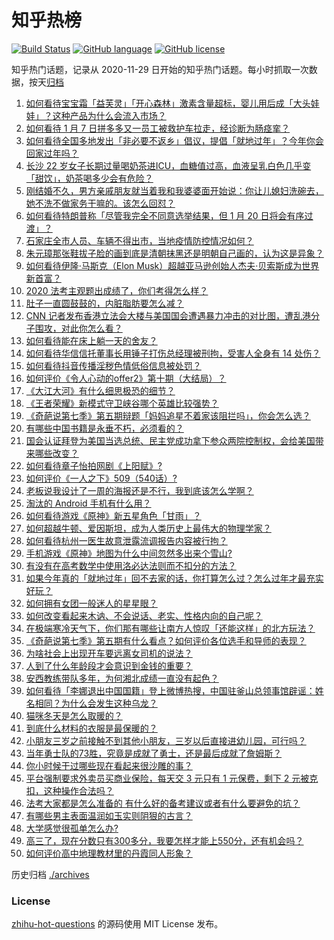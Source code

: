 # 知乎热榜
[![Build Status](https://github.com/ToWeLong/zhihu-hot-questions/workflows/CI/badge.svg)](https://github.com/ToWeLong/zhihu-hot-questions/actions)
[![GitHub language](https://img.shields.io/badge/language-golang-orange.svg)](https://golang.org/)
[![GitHub license](https://img.shields.io/github/license/ToWeLong/zhihu-hot-questions)](https://github.com/ToWeLong/zhihu-hot-questions/blob/main/LICENSE)

知乎热门话题，记录从 2020-11-29 日开始的知乎热门话题。每小时抓取一次数据，按天[归档](./archives)

<!-- BEGIN -->

1. [如何看待宝宝霜「益芙灵」「开心森林」激素含量超标，婴儿用后成「大头娃娃」？这种产品为什么会流入市场？](https://www.zhihu.com/question/438275588)
1. [如何看待 1 月 7 日拼多多又一员工被救护车拉走，经诊断为肠痉挛？](https://www.zhihu.com/question/438304813)
1. [如何看待全国多地发出「非必要不返乡」倡议，提倡「就地过年」？今年你会回家过年吗？](https://www.zhihu.com/question/437957211)
1. [长沙 22 岁女子长期过量喝奶茶进ICU，血糖值过高，血液呈乳白色几乎变「甜饮」，奶茶喝多少会有危险？](https://www.zhihu.com/question/438403941)
1. [刚结婚不久，男方亲戚朋友就当着我和我婆婆面开始说：你让儿媳妇洗碗去，她不洗不做家务干嘛的。该怎么回怼？](https://www.zhihu.com/question/345592311)
1. [如何看待特朗普称「尽管我完全不同意选举结果，但 1 月 20 日将会有序过渡」？](https://www.zhihu.com/question/438312489)
1. [石家庄全市人员、车辆不得出市，当地疫情防控情况如何？](https://www.zhihu.com/question/438325810)
1. [朱元璋那张鞋拔子脸的画到底是清朝抹黑还是明朝自己画的，认为这是异象？](https://www.zhihu.com/question/436172958)
1. [如何看待伊隆·马斯克（Elon Musk）超越亚马逊创始人杰夫·贝索斯成为世界新首富？](https://www.zhihu.com/question/438375132)
1. [2020 法考主观题出成绩了，你们考得怎么样？](https://www.zhihu.com/question/438390733)
1. [肚子一直圆鼓鼓的，内脏脂肪要怎么减？](https://www.zhihu.com/question/45723322)
1. [CNN 记者发布香港立法会大楼与美国国会遭遇暴力冲击的对比图，遭乱港分子围攻，对此你怎么看？](https://www.zhihu.com/question/438323998)
1. [如何看待能在床上躺一天的舍友？](https://www.zhihu.com/question/318657086)
1. [如何看待华信信托董事长用锤子打伤总经理被刑拘，受害人全身有 14 处伤？](https://www.zhihu.com/question/438348946)
1. [如何看待抖音传播淫秽色情低俗信息被处罚？](https://www.zhihu.com/question/438401125)
1. [如何评价《令人心动的offer2》第十期（大结局）？](https://www.zhihu.com/question/438353764)
1. [《大江大河》有什么细思极恐的细节？](https://www.zhihu.com/question/306141512)
1. [《王者荣耀》新模式守卫峡谷哪个英雄比较强势？](https://www.zhihu.com/question/438159210)
1. [《奇葩说第七季》第五期辩题「妈妈追星不着家该阻拦吗」，你会怎么选？](https://www.zhihu.com/question/438338849)
1. [有哪些中国书籍是永垂不朽，必须看的？](https://www.zhihu.com/question/431135878)
1. [国会认证拜登为美国当选总统、民主党成功拿下参众两院控制权，会给美国带来哪些改变？](https://www.zhihu.com/question/438303178)
1. [如何看待章子怡拍网剧《上阳赋》?](https://www.zhihu.com/question/438267951)
1. [如何评价《一人之下》509（540话）?](https://www.zhihu.com/question/438227762)
1. [老板说我设计了一周的海报还是不行，我到底该怎么学啊？](https://www.zhihu.com/question/437998241)
1. [淘汰的 Android 手机有什么用？](https://www.zhihu.com/question/26022224)
1. [如何看待游戏《原神》新五星角色「甘雨」？](https://www.zhihu.com/question/438111372)
1. [如何超越牛顿、爱因斯坦，成为人类历史上最伟大的物理学家？](https://www.zhihu.com/question/438277698)
1. [如何看待杭州一医生故意泄露流调报告内容被行拘？](https://www.zhihu.com/question/438260873)
1. [手机游戏《原神》地图为什么中间忽然多出来个雪山?](https://www.zhihu.com/question/436493509)
1. [有没有在高考数学中使用洛必达法则而不扣分的方法？](https://www.zhihu.com/question/296821910)
1. [如果今年真的「就地过年」回不去家的话，你打算怎么过？怎么过年才最充实好玩？](https://www.zhihu.com/question/438413078)
1. [如何拥有女团一般迷人的星星眼？](https://www.zhihu.com/question/431143857)
1. [如何改变看起来木讷、不会说话、老实、性格内向的自己呢？](https://www.zhihu.com/question/266384603)
1. [在极端寒冷天气下，你们那有哪些让南方人惊叹「还能这样」的北方玩法？](https://www.zhihu.com/question/438264728)
1. [《奇葩说第七季》第五期有什么看点？如何评价各位选手和导师的表现？](https://www.zhihu.com/question/438293386)
1. [为啥社会上出现开车要远离女司机的说法？](https://www.zhihu.com/question/434185425)
1. [人到了什么年龄段才会意识到金钱的重要？](https://www.zhihu.com/question/437869213)
1. [安西教练带队多年，为何湘北成绩一直没有起色？](https://www.zhihu.com/question/28703937)
1. [如何看待「李娜退出中国国籍」登上微博热搜，中国驻釜山总领事馆辟谣：姓名相同？为什么会发生这种乌龙？](https://www.zhihu.com/question/437901680)
1. [猫咪冬天是怎么取暖的？](https://www.zhihu.com/question/437475353)
1. [到底什么材料的衣服是最保暖的？](https://www.zhihu.com/question/27028959)
1. [小朋友三岁之前接触不到其他小朋友，三岁以后直接进幼儿园，可行吗？](https://www.zhihu.com/question/430870417)
1. [当年勇士队的73胜，究竟是成就了勇士，还是最后成就了詹姆斯？](https://www.zhihu.com/question/437796172)
1. [你小时候干过哪些现在看起来很沙雕的事？](https://www.zhihu.com/question/437925838)
1. [平台强制要求外卖员买商业保险，每天交 3 元只有 1 元保费，剩下 2 元被克扣，这种操作合法吗？](https://www.zhihu.com/question/438288249)
1. [法考大家都是怎么准备的 有什么好的备考建议或者有什么要避免的坑？](https://www.zhihu.com/question/437536596)
1. [有哪些男主表面温润如玉实则阴狠的古言？](https://www.zhihu.com/question/311422229)
1. [大学感觉很孤单怎么办?](https://www.zhihu.com/question/434264024)
1. [高三了，现在分数只有300多分，我要怎样才能上550分，还有机会吗？](https://www.zhihu.com/question/432904264)
1. [如何评价高中地理教材里的丹霞同人形象？](https://www.zhihu.com/question/434559342)

<!-- END -->

历史归档 [./archives](./archives)


### License
[zhihu-hot-questions](https://github.com/towelong/zhihu-hot-questions) 的源码使用 MIT License 发布。